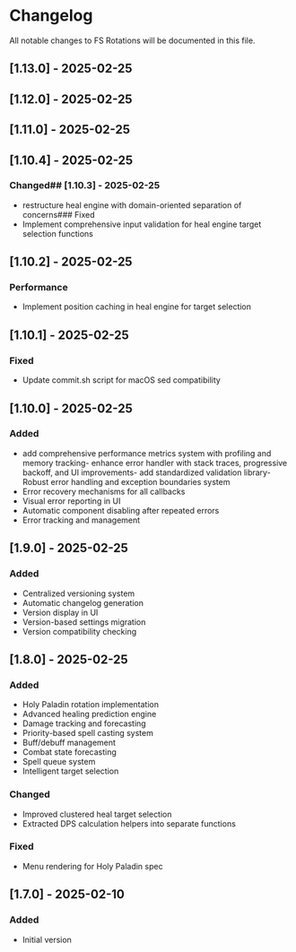 # Changelog

All notable changes to FS Rotations will be documented in this file.
## [1.13.0] - 2025-02-25
## [1.12.0] - 2025-02-25
## [1.11.0] - 2025-02-25
## [1.10.4] - 2025-02-25
### Changed## [1.10.3] - 2025-02-25
- restructure heal engine with domain-oriented separation of concerns### Fixed
- Implement comprehensive input validation for heal engine target selection functions

## [1.10.2] - 2025-02-25
### Performance
- Implement position caching in heal engine for target selection

## [1.10.1] - 2025-02-25
### Fixed
- Update commit.sh script for macOS sed compatibility

## [1.10.0] - 2025-02-25

### Added
- add comprehensive performance metrics system with profiling and memory tracking- enhance error handler with stack traces, progressive backoff, and UI improvements- add standardized validation library- Robust error handling and exception boundaries system
- Error recovery mechanisms for all callbacks
- Visual error reporting in UI
- Automatic component disabling after repeated errors
- Error tracking and management

## [1.9.0] - 2025-02-25

### Added
- Centralized versioning system
- Automatic changelog generation
- Version display in UI
- Version-based settings migration
- Version compatibility checking

## [1.8.0] - 2025-02-25

### Added
- Holy Paladin rotation implementation
- Advanced healing prediction engine
- Damage tracking and forecasting
- Priority-based spell casting system
- Buff/debuff management
- Combat state forecasting
- Spell queue system
- Intelligent target selection

### Changed
- Improved clustered heal target selection
- Extracted DPS calculation helpers into separate functions

### Fixed
- Menu rendering for Holy Paladin spec

## [1.7.0] - 2025-02-10

### Added
- Initial version
